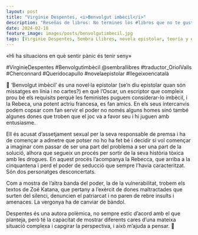 ```yaml
---
layout: post
title: "Virginie Despentes, <i>Benvolgut imbècil</i>"
description: "Reseñas de libros: No termines los #libros que no te gustan. I els #llibres que t'agraden llegeix-los tants cops com calgui."
date: 2024-02-18
feature_image: images/posts/benvolgutimbecil.jpg
tags: [Virginie Despentes, Sembra Llibres, novela epistolar, teoría y ensayo feminista]
---
```


«Hi ha situacions en què sentir pànic és tenir seny» 
<!--more-->

#VirginieDespentes #Benvolgutimbècil @sembrallibres #traductor_OriolValls #Cherconnard #Queridocapullo #novelaepistolar #llegeixoencatalà 

🐑 ‘Benvolgut imbècil’ és una novel·la epistolar (se’n diu epistolar quan són missatges en línia i no cartes?) en què l’Oscar, un escriptor que compleix prou bé els requisits perquè les feministes puguem considerar-lo imbècil, i la Rebeca, una potent actriu francesa, es fan amics. En els seus intercanvis podem copsar com fan servir el poder no només alguns homes sinó també algunes dones que troben que el joc va a favor seu i hi juguen amb entusiasme.

Ell és acusat d’assetjament sexual per la seva responsable de premsa i ha de començar a admetre que potser no ho ha fet bé i decidir si vol començar a imaginar com passar de ser una part del problema a ser una part de la solució, alhora que segueix un procés per sortir de la seva història tòxica amb les drogues. En aquest procés l’acompanya la Rebecca, que arriba a la cinquantena i perd el poder de seducció que sempre l’havia caracteritzat. Són dos personatges desconcertats.

Com a mostra de l’altra banda del poder, la de la vulnerabilitat, trobem els textos de Zoé Katana, que pertany a l’exèrcit de dones maltractades que surten del silenci, denuncien el patriarcat i no paren de rebre insults i amenaces. La vergonya ha de canviar de bàndol.

Despentes és una autora polèmica, no sempre estic d’acord amb el que planteja, però té la capacitat de mostrar diferents cares d’una mateixa situació complexa i capgirar la perspectiva, i això m’ajuda a pensar. 🐑 

